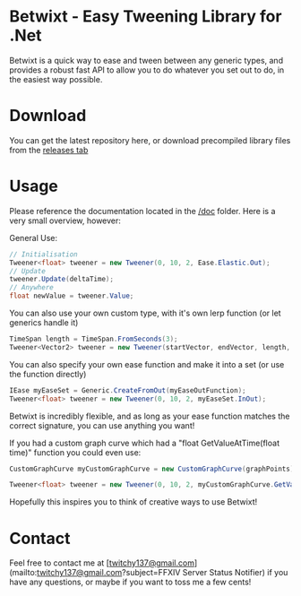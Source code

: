 Betwixt - Easy Tweening Library for .Net
============================

Betwixt is a quick way to ease and tween between any generic types, and provides a robust fast API to allow you to do
whatever you set out to do, in the easiest way possible.

# Download

You can get the latest repository here, or download precompiled library files from the [releases tab](https://github.com/Jewelots/releases)

# Usage

Please reference the documentation located in the [/doc](/doc) folder. Here is a very small overview, however:

General Use:
```csharp
// Initialisation
Tweener<float> tweener = new Tweener(0, 10, 2, Ease.Elastic.Out);
// Update
tweener.Update(deltaTime);
// Anywhere
float newValue = tweener.Value;
```


You can also use your own custom type, with it's own lerp function (or let generics handle it)

```csharp
TimeSpan length = TimeSpan.FromSeconds(3);
Tweener<Vector2> tweener = new Tweener(startVector, endVector, length, Ease.Linear, Vector2.Lerp);
```


You can also specify your own ease function and make it into a set (or use the function directly)

```csharp
IEase myEaseSet = Generic.CreateFromOut(myEaseOutFunction);
Tweener<float> tweener = new Tweener(0, 10, 2, myEaseSet.InOut);
```


Betwixt is incredibly flexible, and as long as your ease function matches the correct signature, you can use anything you want!

If you had a custom graph curve which had a "float GetValueAtTime(float time)" function you could even use:

```csharp
CustomGraphCurve myCustomGraphCurve = new CustomGraphCurve(graphPoints);

Tweener<float> tweener = new Tweener(0, 10, 2, myCustomGraphCurve.GetValueAtTime);
```


Hopefully this inspires you to think of creative ways to use Betwixt!

# Contact

Feel free to contact me at [twitchy137@gmail.com](mailto:twitchy137@gmail.com?subject=FFXIV Server Status Notifier) if you have any questions, or maybe if you want to toss me a few cents!